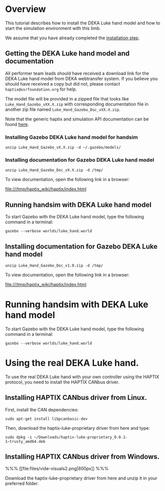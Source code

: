 # Overview
This tutorial describes how to install the DEKA Luke hand model and how to start
the simulation environment with this limb.

We assume that you have already completed the
[installation step](http://gazebosim.org/tutorials?tut=haptix_install&cat=haptix).

## Getting the DEKA Luke hand model and documentation

All performer team leads should have received a download link
  for the DEKA Luke hand model from DEKA webtransfer system.
If you believe you should have received a copy but did not,
  please contact `haptix@osrfoundation.org` for help.

The model file will be provided in a zipped file that looks like
   `Luke_Hand_Gazebo_vXX.X.zip` with corresponding documentation file in
   another zip file named `Luke_Hand_Gazebo_Doc_vXX.X.zip`.

Note that the generic haptix and simulation API documentation can be found
[here](http://gazebosim.org/haptix/api).

### Installing Gazebo DEKA Luke hand model for handsim

~~~
unzip Luke_Hand_Gazebo_vX.X.zip -d ~/.gazebo/models/
~~~

### Installing documentation for Gazebo DEKA Luke hand model

~~~
unzip Luke_Hand_Gazebo_Doc_vX.X.zip -d /tmp/
~~~

To view documentation, open the following link in a browser:

[file:///tmp/haptix_wiki/haptix/index.html](file:///tmp/haptix_wiki/haptix/index.html)

## Running handsim with DEKA Luke hand model

To start Gazebo with the DEKA Luke hand model, type the following command
  in a terminal:

~~~
gazebo --verbose worlds/luke_hand.world
~~~

## Installing documentation for Gazebo DEKA Luke hand model

~~~
unzip Luke_Hand_Gazebo_Doc_v1.0.zip -d /tmp/
~~~

To view documentation, open the following link in a browser:

[file:///tmp/haptix_wiki/haptix/index.html](file:///tmp/haptix_wiki/haptix/index.html)

# Running handsim with DEKA Luke hand model

To start Gazebo with the DEKA Luke hand model, type the following command
  in a terminal:

~~~
gazebo --verbose worlds/luke_hand.world
~~~

# Using the real DEKA Luke hand.

To use the real DEKA Luke hand with your own controller using the HAPTIX
protocol, you need to install the HAPTIX CANbus driver.

## Installing HAPTIX CANbus driver from Linux.

First, install the CAN dependencies:

~~~
sudo apt-get install libpcanbasic-dev
~~~

Then, download the haptix-luke-proprietary driver from here and type:

~~~
sudo dpkg -i ~/Downloads/haptix-luke-proprietary_0.0.1-1~trusty_amd64.deb
~~~

## Installing HAPTIX CANbus driver from Windows.

%%%
[[file:files/vide-visuals2.png|800px]]
%%%

Download the haptix-luke-proprietary driver from here and unzip it in your
preferred folder.

